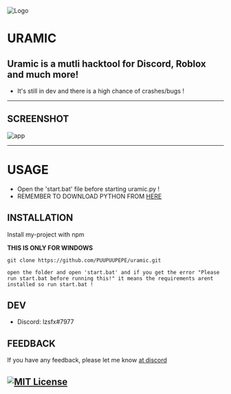 
![Logo](https://lzsfx.likes.cash/r/LogoMakr-5Z4AJO.png?size=48px)


# URAMIC
Uramic is a mutli hacktool for Discord, Roblox and much more!
-
- It's still in dev and there is a high chance of crashes/bugs !
---




## SCREENSHOT

![app](https://lzsfx.likes.cash/r/ldz6mzbh0a0.png)


----


# USAGE

 - Open the 'start.bat' file before starting uramic.py !
 - REMEMBER TO DOWNLOAD PYTHON FROM [HERE](https://www.python.org/downloads)
 


## INSTALLATION

Install my-project with npm 

**__THIS IS ONLY FOR WINDOWS__**

```
git clone https://github.com/PUUPUUPEPE/uramic.git

open the folder and open 'start.bat' and if you get the error "Please run start.bat before running this!" it means the requirements arent installed so run start.bat !

```

    
## DEV

- Discord: lzsfx#7977

## FEEDBACK

If you have any feedback, please let me know [at discord](https://discord.gg/TBkXU9fBpb)



[![MIT License](https://img.shields.io/badge/work-real-red.svg)](https://choosealicense.com/licenses/mit/)
---
